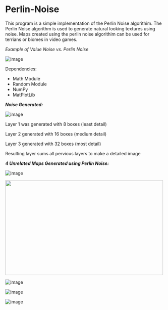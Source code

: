 # Perlin-Noise

This program is a simple implementation of the Perlin Noise algorithim. The Perlin Noise algorithm is used to generate natural looking textures using noise. Maps created using the perlin noise algorithim can be used for terrians or biomes in video games.

_Example of Value Noise vs. Perlin Noise_

![image](https://user-images.githubusercontent.com/85080576/147285124-85331080-9a53-4a0f-bb75-76a94dc62881.png)



Dependencies:
  - Math Module
  - Random Module
  - NumPy
  - MatPlotLib


_**Noise Generated:**_

![image](https://user-images.githubusercontent.com/85080576/147283377-c369e4a5-087d-4200-8dc5-4069851f29ce.png)

Layer 1 was generated with 8 boxes (least detail) 

Layer 2 generated with 16 boxes (medium detail)

Layer 3 generated with 32 boxes (most detail)

Resulting layer sums all pervious layers to make a detailed image



**_4 Unrelated Maps Generated using Perlin Noise:_**

![image](https://user-images.githubusercontent.com/85080576/147283513-83b94222-adfa-4e43-9499-dcdb39bf4bb1.png)

<img src="https://user-images.githubusercontent.com/85080576/147316273-48af27ea-4ecf-457e-9853-2b2f07570a31.png" width="500" height="300" />

![image](https://user-images.githubusercontent.com/85080576/147316273-48af27ea-4ecf-457e-9853-2b2f07570a31.png)

![image](https://user-images.githubusercontent.com/85080576/147316346-82c7839d-c608-4c42-aea1-d8505dcc589e.png)

![image](https://user-images.githubusercontent.com/85080576/147316386-2eb3f500-a88f-4467-9e5d-4ecc10e7b1e2.png)


